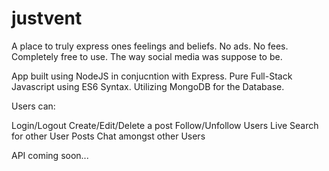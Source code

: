 # justvent

A place to truly express ones feelings and beliefs. No ads. No fees. Completely free to use. The way social media was suppose to be.

App built using NodeJS in conjucntion with Express. Pure Full-Stack Javascript using ES6 Syntax. Utilizing MongoDB for the Database.

Users can:

Login/Logout
Create/Edit/Delete a post
Follow/Unfollow Users
Live Search for other User Posts
Chat amongst other Users



API coming soon...
